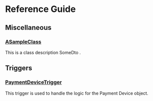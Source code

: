 # Reference Guide

## Miscellaneous

### [ASampleClass](miscellaneous/ASampleClass.md)

This is a class description SomeDto .

## Triggers

### [PaymentDeviceTrigger](triggers/PaymentDeviceTrigger.md)

This trigger is used to handle the logic for the Payment Device object.